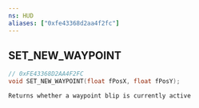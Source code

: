 ```yaml
---
ns: HUD
aliases: ["0xfe43368d2aa4f2fc"]
---
```

## SET_NEW_WAYPOINT

```c
// 0xFE43368D2AA4F2FC
void SET_NEW_WAYPOINT(float fPosX, float fPosY);
```

```
Returns whether a waypoint blip is currently active
```
